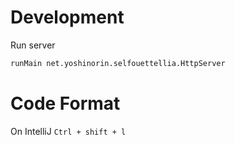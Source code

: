 # Development

Run server

```sh
runMain net.yoshinorin.selfouettellia.HttpServer
```

# Code Format

On IntelliJ `Ctrl + shift + l`
